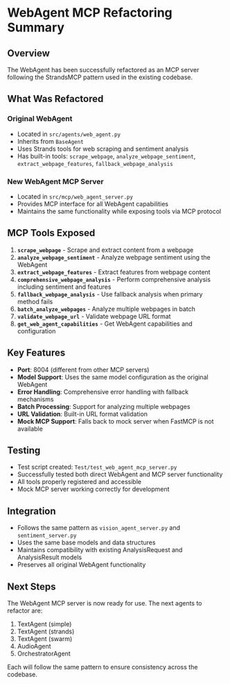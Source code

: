 # WebAgent MCP Refactoring Summary

## Overview
The WebAgent has been successfully refactored as an MCP server following the StrandsMCP pattern used in the existing codebase.

## What Was Refactored

### Original WebAgent
- Located in `src/agents/web_agent.py`
- Inherits from `BaseAgent`
- Uses Strands tools for web scraping and sentiment analysis
- Has built-in tools: `scrape_webpage`, `analyze_webpage_sentiment`, `extract_webpage_features`, `fallback_webpage_analysis`

### New WebAgent MCP Server
- Located in `src/mcp/web_agent_server.py`
- Provides MCP interface for all WebAgent capabilities
- Maintains the same functionality while exposing tools via MCP protocol

## MCP Tools Exposed

1. **`scrape_webpage`** - Scrape and extract content from a webpage
2. **`analyze_webpage_sentiment`** - Analyze webpage sentiment using the WebAgent
3. **`extract_webpage_features`** - Extract features from webpage content
4. **`comprehensive_webpage_analysis`** - Perform comprehensive analysis including sentiment and features
5. **`fallback_webpage_analysis`** - Use fallback analysis when primary method fails
6. **`batch_analyze_webpages`** - Analyze multiple webpages in batch
7. **`validate_webpage_url`** - Validate webpage URL format
8. **`get_web_agent_capabilities`** - Get WebAgent capabilities and configuration

## Key Features

- **Port**: 8004 (different from other MCP servers)
- **Model Support**: Uses the same model configuration as the original WebAgent
- **Error Handling**: Comprehensive error handling with fallback mechanisms
- **Batch Processing**: Support for analyzing multiple webpages
- **URL Validation**: Built-in URL format validation
- **Mock MCP Support**: Falls back to mock server when FastMCP is not available

## Testing

- Test script created: `Test/test_web_agent_mcp_server.py`
- Successfully tested both direct WebAgent and MCP server functionality
- All tools properly registered and accessible
- Mock MCP server working correctly for development

## Integration

- Follows the same pattern as `vision_agent_server.py` and `sentiment_server.py`
- Uses the same base models and data structures
- Maintains compatibility with existing AnalysisRequest and AnalysisResult models
- Preserves all original WebAgent functionality

## Next Steps

The WebAgent MCP server is now ready for use. The next agents to refactor are:
1. TextAgent (simple)
2. TextAgent (strands)
3. TextAgent (swarm)
4. AudioAgent
5. OrchestratorAgent

Each will follow the same pattern to ensure consistency across the codebase.
